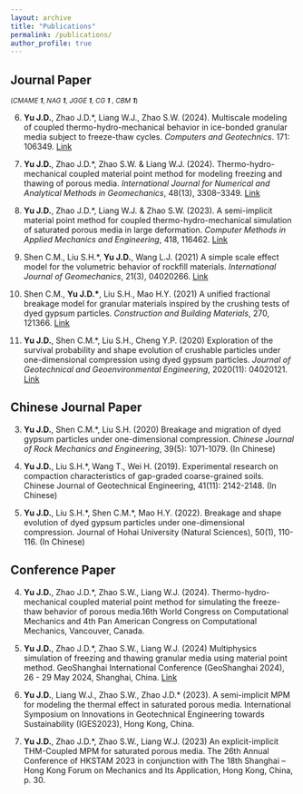 ```yaml
---
layout: archive
title: "Publications"
permalink: /publications/
author_profile: true
---
```

## Journal Paper

<small>(*CMAME* ***1***,
 *NAG* ***1***,
 *JGGE* ***1***,
 *CG* ***1*** ,
 *CBM* ***1***)</small>

6.  **Yu J.D.**, Zhao J.D.\*, Liang W.J., Zhao S.W. (2024). Multiscale modeling of coupled thermo-hydro-mechanical behavior in ice-bonded granular media subject to freeze-thaw cycles. *Computers and Geotechnics*. 171: 106349. [Link](https://doi.org/10.1016/j.compgeo.2024.106349)
   
5.  **Yu J.D.**, Zhao J.D.\*,  Zhao S.W. & Liang W.J. (2024). Thermo-hydro-mechanical coupled material point method for modeling freezing and thawing of porous media.
*International Journal for Numerical and Analytical Methods in Geomechanics*,
48(13), 3308–3349. [Link](https://doi.org/10.1002/nag.3794)
   
4.  **Yu J.D.**, Zhao J.D.\*, Liang W.J. & Zhao S.W. (2023). A semi-implicit material point method for coupled thermo-hydro-mechanical simulation of saturated porous media in large deformation. 
*Computer Methods in Applied Mechanics and Engineering*,
418, 116462. [Link](https://doi.org/10.1016/j.cma.2023.116462)

3.   Shen C.M., Liu S.H.\*, **Yu J.D.**, Wang L.J. (2021) A simple scale effect model for the volumetric behavior of rockfill materials. *International Journal of Geomechanics*, 21(3), 04020266. [Link](https://doi.org/10.1061/(ASCE)GM.1943-5622.0001939)

2.   Shen C.M., **Yu J.D.\***, Liu S.H., Mao H.Y. (2021) A unified fractional breakage model for granular materials inspired by the crushing tests of dyed gypsum particles. *Construction and Building Materials*, 270, 121366. [Link](https://doi.org/10.1016/j.conbuildmat.2020.121366)

1.   **Yu J.D.**, Shen C.M.\*, Liu S.H., Cheng Y.P. (2020) Exploration of the survival probability and shape evolution of crushable particles under one-dimensional compression using dyed gypsum particles. *Journal of Geotechnical and Geoenvironmental Engineering*, 2020(11): 04020121. [Link](https://doi.org/10.1016/j.cma.2022.115871)

## Chinese Journal Paper

3.   **Yu J.D.**, Shen C.M.\*, Liu S.H. (2020) Breakage and migration of dyed gypsum particles under one-dimensional compression. *Chinese Journal of Rock Mechanics and Engineering*, 39(5): 1071-1079. (In Chinese) 

2.   **Yu J.D.**, Liu S.H.\*, Wang T., Wei H. (2019). Experimental research on compaction characteristics of gap-graded coarse-grained soils. Chinese Journal of Geotechnical Engineering, 41(11): 2142-2148. (In Chinese) 

1.   **Yu J.D.**, Liu S.H.\*, Shen C.M.*, Mao H.Y. (2022). Breakage and shape evolution of dyed gypsum particles under one-dimensional compression. Journal of Hohai University (Natural Sciences), 50(1), 110-116. (In Chinese) 

## Conference Paper

4. **Yu J.D.**, Zhao J.D.\*, Zhao S.W., Liang W.J. (2024). Thermo-hydro-mechanical coupled material point method for simulating the freeze-thaw behavior of porous media.16th World Congress on Computational Mechanics and 4th Pan American Congress on Computational Mechanics, Vancouver, Canada.

3. **Yu J.D.**, Zhao J.D.\*,  Zhao S.W., Liang W.J. (2024) Multiphysics simulation of freezing and thawing granular media using material point method. GeoShanghai International Conference (GeoShanghai 2024), 26 - 29 May 2024, Shanghai, China. [Link](https://doi.org/10.1088/1755-1315/1330/1/012035)
   
2. **Yu J.D.**, Liang W.J., Zhao S.W., Zhao J.D.\* (2023). A semi-implicit MPM for modeling the thermal effect in saturated porous media. International Symposium on Innovations in Geotechnical Engineering towards Sustainability (IGES2023), Hong Kong, China.
   
1. **Yu J.D.**, Zhao J.D.\*, Zhao S.W., Liang W.J. (2023) An explicit-implicit THM-Coupled MPM for saturated porous media. The 26th Annual Conference of HKSTAM 2023 in conjunction with The 18th Shanghai – Hong Kong Forum on Mechanics and Its Application, Hong Kong, China, p. 30.
